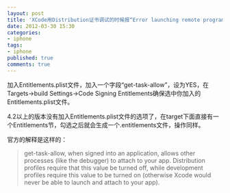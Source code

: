 ```yaml
---
layout: post
title: 'XCode用Distribution证书调试的时候报“Error launching remote program: failed to get the task for process”错误的解决方法'
date: 2012-03-30 15:30
categories:
- iphone
tags:
- iphone
published: true
comments: true
---
```

加入Entitlements.plist文件，加入一个字段“get-task-allow”，设为YES，在Targets->build Settings->Code Signing Entitlements确保选中你加入的Entitlements.plist文件。

4.2以上的版本没有加入Entitlements.plist文件的选项了，在target下面直接有一个Entitlements节，勾选之后就会生成一个.entitlements文件，操作同样。

官方的解释是这样的：

> get-task-allow, when signed into an application, allows other processes (like the debugger) to attach to your app. Distribution profiles require that this value be turned off, while development profiles require this value to be turned on (otherwise Xcode would never be able to launch and attach to your app).
